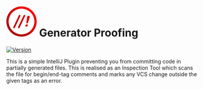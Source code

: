 # <img src="./src/main/resources/META-INF/pluginIcon.svg" alt="logo"> Generator Proofing


[![Version](https://img.shields.io/jetbrains/plugin/v/22079-generator-proofing)](https://plugins.jetbrains.com/plugin/22079-generator-proofing)


This is a simple IntelliJ Plugin preventing you from committing code in partially generated files. This is realised
as an Inspection Tool which scans the file for begin/end-tag comments and marks any VCS change outside the given tags as an
error.
